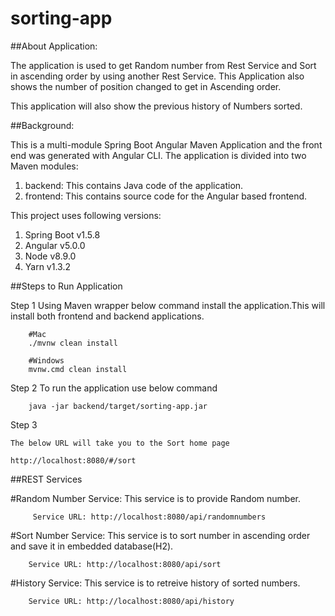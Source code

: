 # sorting-app


##About Application:

The application is used to get Random number from Rest Service and Sort in ascending order by using another Rest Service. This Application also shows the number of position changed to get in Ascending order.

This application will also show the previous history of Numbers sorted.


##Background:

This is a multi-module Spring Boot Angular Maven Application and the front end was generated with Angular CLI.
The application is divided into two Maven modules:

1. backend: This contains Java code of the application.
2. frontend: This contains source code for the Angular based frontend.

This project uses following versions:

1. Spring Boot v1.5.8
2. Angular v5.0.0
3. Node v8.9.0
4. Yarn v1.3.2


##Steps to Run Application

Step 1
    Using Maven wrapper below command install the application.This will install both frontend and backend applications.

        #Mac
        ./mvnw clean install

        #Windows
        mvnw.cmd clean install

 Step 2
    To run the application use below command
      
        java -jar backend/target/sorting-app.jar   

 Step 3

    The below URL will take you to the Sort home page

    http://localhost:8080/#/sort


##REST Services

#Random Number Service: 
This service is to provide Random number. 

         Service URL: http://localhost:8080/api/randomnumbers

#Sort Number Service: 
This service is to sort number in ascending order and save it in embedded database(H2). 

        Service URL: http://localhost:8080/api/sort

#History Service: 
This service is to retreive history of sorted numbers.
    
        Service URL: http://localhost:8080/api/history           

